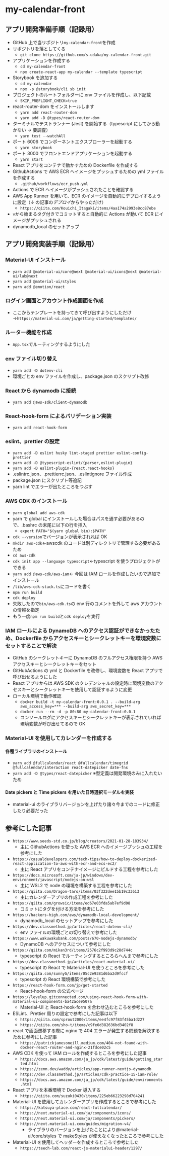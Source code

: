 # my-calendar-front

## アプリ開発準備手順（記録用）

- GitHub 上で当リポジトリ`my-calendar-front`を作成
- リポジトリを落としてくる
  - `git clone https://github.com/s-udaka/my-calendar-front.git`
- アプリケーションを作成する
  - `cd my-calendar-front`
  - `npx create-react-app my-calendar --template typescript`
- Storybook を追加する
  - `cd my-calendar`
  - `npx -p @storybook/cli sb init`
- プロジェクトのルートフォルダーに.env ファイルを作成し、以下記載
  - `SKIP_PREFLIGHT_CHECK=true`
- react-router-dom をインストールします
  - `yarn add react-router-dom`
  - `yarn add -D @types/react-router-dom`
- ターミナルでテストランナー (Jest) を開始する（typescript にしてから動かない → 要調査）
  - `yarn test --watchAll`
- ポート 6006 でコンポーネントエクスプローラーを起動する
  - `yarn storybook`
- ポート 3000 でフロントエンドアプリケーションを起動する
  - `yarn start`
- React アプリをコンテナで動かすための Dockerfile を作成する
- GithubActions で AWS ECR へイメージをプッシュするための yml ファイルを作成する
  - `.github/workflows/ecr_push.yml`
- Actions で ECR へイメージがプッシュされたことを確認する
- AWS App Runner を用いて、ECR のイメージを自動的にデプロイするように設定（↓ の記事の*デプロイ*からやっただけ）
  - `https://qiita.com/Kouichi_Itagaki/items/4aa174a2993e8cc87ebe`
- `v`から始まるタグ付きでコミットすると自動的に Actions が動いて ECR にイメージがプッシュされる
- dynamodb_local のセットアップ

## アプリ開発実装手順（記録用）

### Material-UI インストール

- `yarn add @material-ui/core@next @material-ui/icons@next @material-ui/lab@next`
- `yarn add @material-ui/styles`
- `yarn add @emotion/react`

### ログイン画面とアカウント作成画面を作成

- ここからテンプレートを持ってきて呼び出すようにしただけ →`https://material-ui.com/ja/getting-started/templates/`

### ルーター機能を作成

- `App.tsx`でルーティングするようにした

### env ファイル切り替え

- `yarn add -D dotenv-cli`
- 環境ごとの env ファイルを作成し、package.json のスクリプト改修

### React から dynamodb に接続

- `yarn add @aws-sdk/client-dynamodb`

### React-hook-form によるバリデーション実装

- `yarn add react-hook-form`

### eslint、prettier の設定

- `yarn add -D eslint husky lint-staged prettier eslint-config-prettier`
- `yarn add -D @typescript-eslint/{parser,eslint-plugin}`
- `yarn add -D eslint-plugin-{react,react-hooks}`
- .eslintrc.json、.prettierrc.json、.eslintignore ファイル作成
- package.json にスクリプト等追記
- yarn lint でエラーが出たところをつぶす

### AWS CDK のインストール

- `yarn global add aws-cdk`
- yarn で global にインストールした場合はパスを通す必要があるので、.bashrc の末尾に以下の行を挿入
  - `export PATH="$(yarn global bin):$PATH"`
- `cdk --version`でバージョンが表示されれば OK
- `mkdir aws-cdk`←awscdk のコードは別ディレクトリで管理する必要があるため
- `cd aws-cdk`
- `cdk init app --language typescript`←typescript を使うプロジェクトができる
- `yarn add @aws-cdk/aws-iam`← 今回は IAM ロールを作成したいので追加でインストール
- `/lib/aws-cdk-stack.ts`にコードを書く
- `npm run build`
- `cdk deploy`
- 失敗したので`bin/aws-cdk.ts`の env 行のコメントを外して aws アカウントの情報を指定
- もう一度`npm run build`と`cdk deploy`を実行

### IAM ロールによる DynamoDB へのアクセス認証ができなかったため、Dockerfile からアクセスキーとシークレットキーを環境変数にセットすることで解決

- GitHub のシークレットキーに DynamoDB のフルアクセス権限を持つ AWS アクセスキーとシークレットキーをセット
- GitHubActions の yml と Dockerfile を改修し、環境変数を React アプリで呼び出せるようにした
- React アプリからは AWS SDK のクレデンシャルの設定時に環境変数のアクセスキーとシークレットキーを使用して認証するように変更
- ローカル環境で動作確認
  - `docker build -t my-calendar-front:0.0.1 . --build-arg aws_access_key=*** --build-arg aws_secret_key=***`
  - `docker run --rm -d -p 80:80 my-calendar-front:0.0.1`
  - コンソールログにアクセスキーとシークレットキーが表示されていれば環境変数が呼び出せてるので OK

### Material-UI を使用してカレンダーを作成する

#### 各種ライブラリのインストール

- `yarn add @fullcalendar/react @fullcalendar/timegrid @fullcalendar/interaction react-datepicker date-fns`
- `yarn add -D @types/react-datepicker` ※型定義は開発環境のみに入れたいため

#### Date pickers と Time pickers を用いた日時選択モーダルを実装

- material-ui のライブラリバージョンを上げたり諸々今までのコードに修正したり必要だった

## 参考にした記事

- `https://www.seeds-std.co.jp/blog/creators/2021-01-28-183934/`
  - 主に GithubActions を使った AWS ECR へのイメージプッシュの工程を参考にした
- `https://casualdevelopers.com/tech-tips/how-to-deploy-dockerized-react-application-to-aws-with-ecr-and-ecs-ec2/`
  - 主に React アプリをコンテナイメージにビルドする工程を参考にした
- `https://docs.microsoft.com/ja-jp/windows/dev-environment/javascript/nodejs-on-wsl`
  - 主に WSL2 で node の環境を構築する工程を参考にした
- `https://qiita.com/Dragon-taro/items/03f322dee15b19c33613`
  - 主にカレンダーアプリの作成工程を参考にした
- `https://qiita.com/growsic/items/ed67e03fda5ab7ef9d08`
  - コミットにタグを付ける方法を参考にした
- `https://hackers-high.com/aws/dynamodb-local-development/`
  - dynamodb_local のセットアップを参考にした
- `https://dev.classmethod.jp/articles/react-dotenv-cli/`
  - env ファイルの環境ごとの切り替えで参考にした
- `https://www.wakuwakubank.com/posts/670-nodejs-dynamodb/`
  - DynamoDB へのアクセスについて参考にした
- `https://qiita.com/mikan3rd/items/2576c2f993d9c28d744c`
  - typescript の React でルーティングするところらへんまで参考にした
- `https://dev.classmethod.jp/articles/react-material-ui/`
  - typescript の React で Material-UI を使うところを参考にした
- `https://qiita.com/sunnyG/items/05c2e9381d6ba2d9fccf`
  - typescript の React 環境構築で参考にした
- `https://react-hook-form.com/jp/get-started`
  - React-hook-form の公式ページ
- `https://levelup.gitconnected.com/using-react-hook-form-with-material-ui-components-ba42ace9507a`
  - Material-UI と React-hook-form を合わせ込むところを参考にした
- ESLint、Prettier 周りの設定で参考にした記事は以下
  - `https://qiita.com/sprout2000/items/ee4fc97f83f45ba1d227`
  - `https://qiita.com/sho-t/items/c9fe6d382636bd3402f8`
- react で画面遷移する際に nginx で 404 エラーが発生する問題を解決するために参考にした記事
  - `https://patrickjamesoneill.medium.com/404-not-found-with-docker-react-router-and-nginx-21fdce02c5`
- AWS CDK を使って IAM ロールを作成するところを参考にした記事
  - `https://docs.aws.amazon.com/ja_jp/cdk/latest/guide/getting_started.html`
  - `https://zenn.dev/waddy/articles/app-runner-nextjs-dynamodb`
  - `https://dev.classmethod.jp/articles/cdk-practice-15-iam-role/`
  - `https://docs.aws.amazon.com/ja_jp/cdk/latest/guide/environments.html`
- React アプリを本番環境で Docker 導入する
  - `https://qiita.com/suzuki0430/items/225eb66223298d704241`
- Material-UI を使用してカレンダーアプリを作成するところで参考にした
  - `https://katsuya-place.com/react-fullcalendar/`
  - `https://next.material-ui.com/ja/components/icons/`
  - `https://next.material-ui.com/ja/components/pickers/`
  - `https://next.material-ui.com/guides/migration-v4/`
    - ライブラリのバージョンを上げたことにより@material-ui/core/styles で makeStyles が使えなくなったところで参考にした
- Material-UI を使用してヘッダーを作成するところで参考にした
  - `https://teech-lab.com/react-js-materialui-header/1297/`
